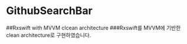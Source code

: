 # GithubSearchBar

##Rxswift with MVVM clcean architecture
###Rxswift를 MVVM에 기반한 clean architecture로 구현하였습니다.


